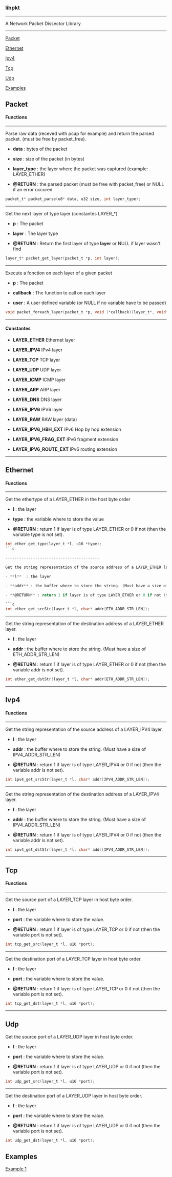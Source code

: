 ### libpkt
-------------------

A Network Packet Dissector Library

-------------------
[Packet](#packet-)

[Ethernet](#ethernet-)

[Ipv4](#ipv4-)

[Tcp](#tcp-)

[Udp](#udp-)

[Examples](#examples-)


## Packet <a id="packet"></a>
#### Functions

------------------------------------

Parse raw data (receved with pcap for example) and return the parsed
packet. (must be free by packet_free).

- **data**       : bytes of the packet

- **size**       : size of the packet (in bytes)

- **layer_type** : the layer where the packet was captured (example: LAYER_ETHER)

- **@RETURN**    : the parsed packet (must be free with packet_free) or NULL
	       	 if an error occured

```c
packet_t* packet_parse(u8* data, u32 size, int layer_type);
```

----------------------------------

Get the next layer of type layer (constantes LAYER_*)

- **p**       : The packet

- **layer**   : The layer type

- **@RETURN** : Return the first layer of type **layer** or NULL
	      if layer wasn't find

```c
layer_t* packet_get_layer(packet_t *p, int layer);
```

----------------------------------

Execute a fonction on each layer of a given packet

- **p**          : The packet

- **callback**   : The function to call on each layer

- **user**       : A user defined variable (or NULL if no variable have to be passed)

```c
void packet_foreach_layer(packet_t *p, void (*callback)(layer_t*, void* user), void* user);
```

----------------------------------

#### Constantes

- **LAYER_ETHER**              Ethernet layer

- **LAYER_IPV4**               IPv4 layer

- **LAYER_TCP**                TCP layer

- **LAYER_UDP**                UDP layer

- **LAYER_ICMP**               ICMP layer

- **LAYER_ARP**                ARP layer

- **LAYER_DNS**                DNS layer

- **LAYER_IPV6**               IPV6 layer

- **LAYER_RAW**                RAW layer (data)

- **LAYER_IPV6_HBH_EXT**       IPv6 Hop by hop extension

- **LAYER_IPV6_FRAG_EXT**      IPv6 fragment extension

- **LAYER_IPV6_ROUTE_EXT**     IPv6 routing extension

----------------------------

## Ethernet <a id="ethernet"></a>

#### Functions

----------------------------------------

Get the ethertype of a LAYER_ETHER in the host byte order

- **l**  : the layer

- **type** : the variable where to store the value

- **@RETURN** : return 1 if layer is of type LAYER_ETHER or 0 if not (then the variable type is not set). 

```c
int ether_get_type(layer_t *l, u16 *type);
```c

-----------------------------------------

Get the string representation of the source address of a LAYER_ETHER layer. 

- **l**  : the layer

- **addr** : the buffer where to store the string. (Must have a size of ETH_ADDR_STR_LEN) 

- **@RETURN** : return 1 if layer is of type LAYER_ETHER or 0 if not (then the variable addr is not set). 

```c
int ether_get_srcStr(layer_t *l, char* addr[ETH_ADDR_STR_LEN]);
```

-----------------------------------------

Get the string representation of the destination address of a LAYER_ETHER layer. 

- **l**  : the layer

- **addr** : the buffer where to store the string. (Must have a size of ETH_ADDR_STR_LEN) 

- **@RETURN** : return 1 if layer is of type LAYER_ETHER or 0 if not (then the variable addr is not set). 

```c
int ether_get_dstStr(layer_t *l, char* addr[ETH_ADDR_STR_LEN]);
```

-----------------------------------------

## Ivp4 <a id="ipv4"></a>

#### Functions

--------------------------------------

Get the string representation of the source address of a LAYER_IPV4 layer. 

- **l**  : the layer

- **addr** : the buffer where to store the string. (Must have a size of IPV4_ADDR_STR_LEN) 

- **@RETURN** : return 1 if layer is of type LAYER_IPV4 or 0 if not (then the variable addr is not set). 

```c
int ipv4_get_srcStr(layer_t *l, char* addr[IPV4_ADDR_STR_LEN]);
```

---------------------------------------

Get the string representation of the destination address of a LAYER_IPV4 layer. 

- **l**  : the layer

- **addr** : the buffer where to store the string. (Must have a size of IPV4_ADDR_STR_LEN) 

- **@RETURN** : return 1 if layer is of type LAYER_IPV4 or 0 if not (then the variable addr is not set). 

```c
int ipv4_get_dstStr(layer_t *l, char* addr[IPV4_ADDR_STR_LEN]);
```

-------------------------------------

## Tcp <a id="tcp"></a>

#### Functions

---------------------------------------

Get the source port of a LAYER_TCP layer in host byte order. 

- **l**  : the layer

- **port** : the variable where to store the value.

- **@RETURN** : return 1 if layer is of type LAYER_TCP or 0 if not (then the variable port is not set). 

```c
int tcp_get_src(layer_t *l, u16 *port);
```

-----------------------------------------

Get the destination port of a LAYER_TCP layer in host byte order. 

- **l**  : the layer

- **port** : the variable where to store the value.

- **@RETURN** : return 1 if layer is of type LAYER_TCP or 0 if not (then the variable port is not set). 

```c
int tcp_get_dst(layer_t *l, u16 *port);
```

------------------------------------------

## Udp <a id="udp"></a>

Get the source port of a LAYER_UDP layer in host byte order. 

- **l**  : the layer

- **port** : the variable where to store the value.

- **@RETURN** : return 1 if layer is of type LAYER_UDP or 0 if not (then the variable port is not set). 

```c
int udp_get_src(layer_t *l, u16 *port);
```

----------------------------------------

Get the destination port of a LAYER_UDP layer in host byte order. 

- **l**  : the layer

- **port** : the variable where to store the value.

- **@RETURN** : return 1 if layer is of type LAYER_UDP or 0 if not (then the variable port is not set). 

```c
int udp_get_dst(layer_t *l, u16 *port);
```

## Examples <a id="examples"></a>

[Example 1](https://github.com/t00sh/libpkt/blob/master/test/main.c)